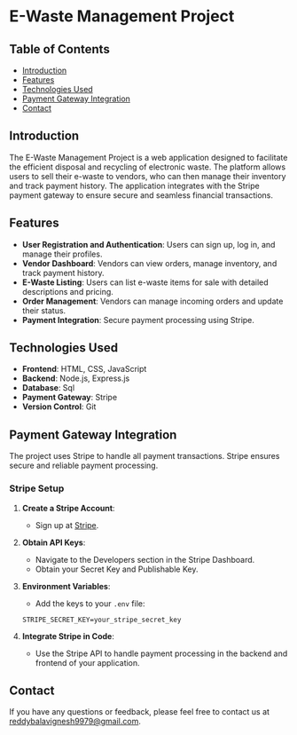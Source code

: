 
# E-Waste Management Project

## Table of Contents
- [Introduction](#introduction)
- [Features](#features)
- [Technologies Used](#technologies-used)
- [Payment Gateway Integration](#payment-gateway-integration)
- [Contact](#contact)

## Introduction
The E-Waste Management Project is a web application designed to facilitate the efficient disposal and recycling of electronic waste. The platform allows users to sell their e-waste to vendors, who can then manage their inventory and track payment history. The application integrates with the Stripe payment gateway to ensure secure and seamless financial transactions.

## Features
- **User Registration and Authentication**: Users can sign up, log in, and manage their profiles.
- **Vendor Dashboard**: Vendors can view orders, manage inventory, and track payment history.
- **E-Waste Listing**: Users can list e-waste items for sale with detailed descriptions and pricing.
- **Order Management**: Vendors can manage incoming orders and update their status.
- **Payment Integration**: Secure payment processing using Stripe.

## Technologies Used
- **Frontend**: HTML, CSS, JavaScript
- **Backend**: Node.js, Express.js
- **Database**: Sql
- **Payment Gateway**: Stripe
- **Version Control**: Git

## Payment Gateway Integration
The project uses Stripe to handle all payment transactions. Stripe ensures secure and reliable payment processing.

### Stripe Setup
1. **Create a Stripe Account**:
    - Sign up at [Stripe](https://stripe.com/).

2. **Obtain API Keys**:
    - Navigate to the Developers section in the Stripe Dashboard.
    - Obtain your Secret Key and Publishable Key.

3. **Environment Variables**:
    - Add the keys to your `.env` file:
    ```
    STRIPE_SECRET_KEY=your_stripe_secret_key
    ```

4. **Integrate Stripe in Code**:
    - Use the Stripe API to handle payment processing in the backend and frontend of your application.

## Contact
If you have any questions or feedback, please feel free to contact us at [reddybalavignesh9979@gmail.com](mailto:your-email@example.com).

